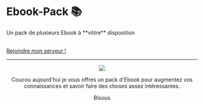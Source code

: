 # Ebook-Pack 📚
<p> Un pack de plusieurs Ebook à **vôtre** disposition </p>
<br>
<a href="https://discord.gg/candybay">Rejoindre mon serveur !</a>

-----

<center>
  <img src="https://www.lafinancepourtous.com/wp-content/thumbnails/uploads/2018/04/marche_livre_460-tt-width-460-height-260-fill-0-crop-0-bgcolor-eeeeee.png">
  <br>
  <p> Coucou aujourd'hui je vous offres un pack d'Ebook pour augmentez vos connaissances et savoir faire des choses assez intéressantes. </p>
  <p> Bisous 
